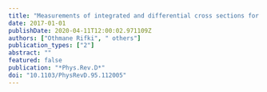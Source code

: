 ```yaml
---
title: "Measurements of integrated and differential cross sections for isolated photon pair production in $pp$ collisions at $sqrts=8$ TeV with the ATLAS detector"
date: 2017-01-01
publishDate: 2020-04-11T12:00:02.971109Z
authors: ["Othmane Rifki", " others"]
publication_types: ["2"]
abstract: ""
featured: false
publication: "*Phys.Rev.D*"
doi: "10.1103/PhysRevD.95.112005"
---
```


